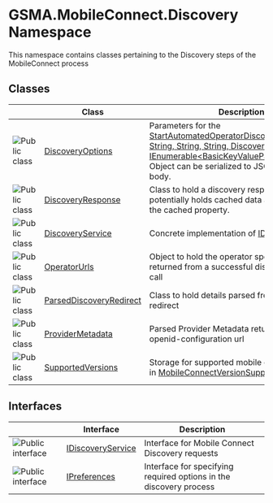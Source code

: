 GSMA.MobileConnect.Discovery Namespace
======================================
This namespace contains classes pertaining to the Discovery steps of the MobileConnect process


Classes
-------

                | Class                        | Description                                                                                                                                                                                                   
--------------- | ---------------------------- | ------------------------------------------------------------------------------------------------------------------------------------------------------------------------------------------------------------- 
![Public class] | [DiscoveryOptions][1]        | Parameters for the [StartAutomatedOperatorDiscoveryAsync(String, String, String, String, DiscoveryOptions, IEnumerable&lt;BasicKeyValuePair>)][2] method. Object can be serialized to JSON to be a POST body. 
![Public class] | [DiscoveryResponse][3]       | Class to hold a discovery response. This potentially holds cached data as indicated by the cached property.                                                                                                   
![Public class] | [DiscoveryService][4]        | Concrete implementation of [IDiscoveryService][5]                                                                                                                                                             
![Public class] | [OperatorUrls][6]            | Object to hold the operator specific urls returned from a successful discovery process call                                                                                                                   
![Public class] | [ParsedDiscoveryRedirect][7] | Class to hold details parsed from the discovery redirect                                                                                                                                                      
![Public class] | [ProviderMetadata][8]        | Parsed Provider Metadata returned from openid-configuration url                                                                                                                                               
![Public class] | [SupportedVersions][9]       | Storage for supported mobile connect versions in [MobileConnectVersionSupported][10]                                                                                                                          


Interfaces
----------

                    | Interface              | Description                                                        
------------------- | ---------------------- | ------------------------------------------------------------------ 
![Public interface] | [IDiscoveryService][5] | Interface for Mobile Connect Discovery requests                    
![Public interface] | [IPreferences][11]     | Interface for specifying required options in the discovery process 

[1]: DiscoveryOptions/README.md
[2]: IDiscoveryService/StartAutomatedOperatorDiscoveryAsync_1.md
[3]: DiscoveryResponse/README.md
[4]: DiscoveryService/README.md
[5]: IDiscoveryService/README.md
[6]: OperatorUrls/README.md
[7]: ParsedDiscoveryRedirect/README.md
[8]: ProviderMetadata/README.md
[9]: SupportedVersions/README.md
[10]: ProviderMetadata/MobileConnectVersionSupported.md
[11]: IPreferences/README.md
[12]: ../_icons/Help.png
[Public class]: ../_icons/pubclass.gif "Public class"
[Public interface]: ../_icons/pubinterface.gif "Public interface"